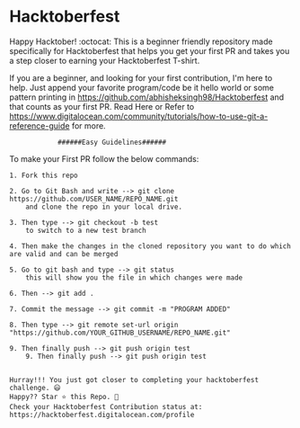 # Hacktoberfest

Happy Hacktober! :octocat: This is a beginner friendly repository made specifically for Hacktoberfest that helps you get your first PR and takes you a step closer to earning your Hacktoberfest T-shirt.

If you are a beginner, and looking for your first contribution, I'm here to help. Just append your favorite program/code be it hello world or some pattern printing in
https://github.com/abhisheksingh98/Hacktoberfest
and that counts as your first PR.
Read Here or Refer to https://www.digitalocean.com/community/tutorials/how-to-use-git-a-reference-guide for more.


                ######Easy Guidelines######
                
To make your First PR follow the below commands:
    
    1. Fork this repo
    
    2. Go to Git Bash and write --> git clone https://github.com/USER_NAME/REPO_NAME.git  
        and clone the repo in your local drive.
    
    3. Then type --> git checkout -b test
        to switch to a new test branch
    
    4. Then make the changes in the cloned repository you want to do which are valid and can be merged    
    
    5. Go to git bash and type --> git status
        this will show you the file in which changes were made
    
    6. Then --> git add .
    
    7. Commit the message --> git commit -m "PROGRAM ADDED"
    
    8. Then type --> git remote set-url origin "https://github.com/YOUR_GITHUB_USERNAME/REPO_NAME.git"
    
    9. Then finally push --> git push origin test
        9. Then finally push --> git push origin test


    Hurray!!! You just got closer to completing your hacktoberfest challenge. 😃
    Happy?? Star ⭐ this Repo. 🤩
    Check your Hacktoberfest Contribution status at:
    https://hacktoberfest.digitalocean.com/profile
    

